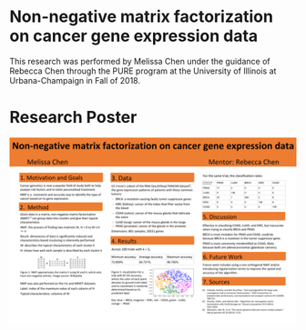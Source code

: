 # Non-negative matrix factorization on cancer gene expression data
This research was performed by Melissa Chen under the guidance of Rebecca Chen through the PURE program at the University of Illinois at Urbana-Champaign in Fall of 2018. 

# Research Poster
<img src="https://github.com/melissachen2000/cancer-gene-expression-nmf/blob/master/symposium%20poster.png">
